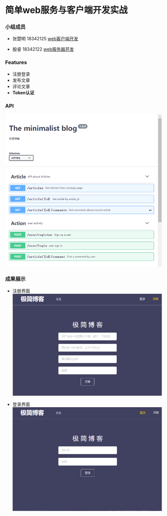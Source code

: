 # 简单web服务与客户端开发实战

### 小组成员

- 张楚明 18342125 [web客户端开发](https://blog.csdn.net/try17875864815/article/details/111414404)

- 殷睿 18342122 [web服务器开发](https://blog.csdn.net/weixin_43978568/article/details/111467440)

### Features

- 注册登录
- 发布文章
- 评论文章
- **Token认证**

### API

![](images//API.png)

### 成果展示

- 注册界面
![](images//signUp.png)

- 登录界面
![](images//signIn.png)
